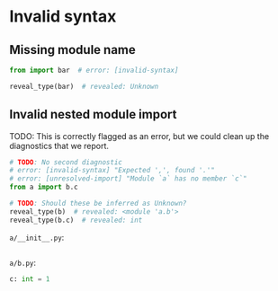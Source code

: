# Invalid syntax

## Missing module name

```py
from import bar  # error: [invalid-syntax]

reveal_type(bar)  # revealed: Unknown
```

## Invalid nested module import

TODO: This is correctly flagged as an error, but we could clean up the diagnostics that we report.

```py
# TODO: No second diagnostic
# error: [invalid-syntax] "Expected ',', found '.'"
# error: [unresolved-import] "Module `a` has no member `c`"
from a import b.c

# TODO: Should these be inferred as Unknown?
reveal_type(b)  # revealed: <module 'a.b'>
reveal_type(b.c)  # revealed: int
```

`a/__init__.py`:

```py
```

`a/b.py`:

```py
c: int = 1
```

